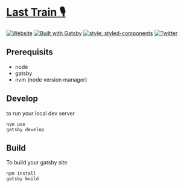 # [Last Train 🎙](https://thelasttrain.fm)

[![Website](https://img.shields.io/website?url=https%3A%2F%2Fthelasttrain.fm%2F)](https://thelasttrain.fm)
[![Built with Gatsby](https://img.shields.io/badge/built%20with-gatsby-%23663399)](https://www.gatsbyjs.org/)
[![style: styled-components](https://img.shields.io/badge/style-%F0%9F%92%85%20styled--components-orange.svg?colorB=daa357&colorA=db748e)](https://github.com/styled-components/styled-components)
[![Twitter](https://img.shields.io/twitter/follow/lasttrainpod?style=social)](https://twitter.com/intent/follow?screen_name=lasttrainpod)

## Prerequisits

- node
- gatsby
- nvm (node version manager)

## Develop

to run your local dev server

```
nvm use
gatsby develop
```

## Build

To build your gatsby site

```
npm install
gatsby build
```
